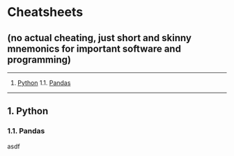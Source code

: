 # Cheatsheets

## (no actual cheating, just short and skinny mnemonics for important software and programming)

- - -
1. [Python](#python)
1.1. [Pandas](#pythonpandas)

- - -

## 1\. Python

### 1.1\. Pandas

asdf
